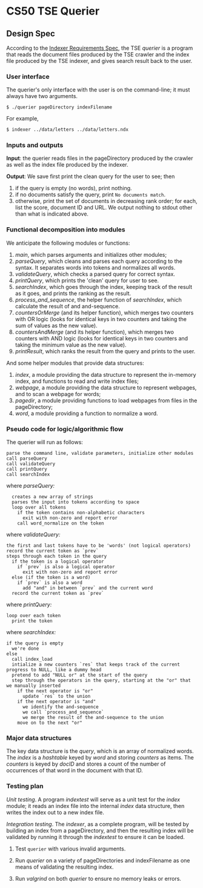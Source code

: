 # CS50 TSE Querier
## Design Spec

According to the [Indexer Requirements Spec](REQUIREMENTS.md), the TSE *querier* is a program that reads the document files produced by the TSE crawler and the index file produced by the TSE indexer, and gives search result back to the user.

### User interface

The querier's only interface with the user is on the command-line; it must always have two arguments.

```
$ ./querier pageDirectory indexFilename
```

For example,

``` bash
$ indexer ../data/letters ../data/letters.ndx
```

### Inputs and outputs

**Input**: the querier reads files in the pageDirectory produced by the crawler as well as the index file produced by the indexer.

**Output**: We save first print the clean query for the user to see; then
1. if the query is empty (no words), print nothing.
2. if no documents satisfy the query, print `No documents match`.
3. otherwise, print the set of documents in decreasing rank order; for each, list the score, document ID and URL.
We output nothing to stdout other than what is indicated above.

### Functional decomposition into modules

We anticipate the following modules or functions:

 1. *main*, which parses arguments and initializes other modules;
 2. *parseQuery*, which cleans and parses each query according to the syntax. It separates words into tokens and normalizes all words.
 3. *validateQuery*, which checks a parsed query for correct syntax.
 4. *printQuery*, which prints the 'clean' query for user to see.
 5. *searchIndex*, which goes through the index, keeping track of the result as it goes, and prints the ranking as the result.
 6. *process_and_sequence*, the helper function of *searchIndex*, which calculate the result of and and-sequence.
 7. *countersOrMerge* (and its helper function), which merges two counters with OR logic (looks for identical keys in two counters and taking the sum of values as the new value).
 8. *countersAndMerge* (and its helper function), which merges two counters with AND logic (looks for identical keys in two counters and taking the minimum value as the new value).
 9. *printResult*, which ranks the result from the query and prints to the user.

And some helper modules that provide data structures:

 1. *index*, a module providing the data structure to represent the in-memory index, and functions to read and write index files;
 2. *webpage*, a module providing the data structure to represent webpages, and to scan a webpage for words;
 3. *pagedir*, a module providing functions to load webpages from files in the pageDirectory;
 4. *word*, a module providing a function to normalize a word.

### Pseudo code for logic/algorithmic flow

The querier will run as follows:

    parse the command line, validate parameters, initialize other modules
    call parseQuery
    call validateQuery
    call printQuery
    call searchIndex

where *parseQuery:*

      creates a new array of strings
      parses the input into tokens according to space
      loop over all tokens
        if the token contains non-alphabetic characters
          exit with non-zero and report error
        call word_normalize on the token

where *validateQuery:*

    the first and last tokens have to be 'words' (not logical operators)
    record the current token as `prev`
    steps through each token in the query
      if the token is a logical operator
        if `prev` is also a logical operator
          exit with non-zero and report error
      else (if the token is a word)
        if `prev` is also a word
          add "and" in between `prev` and the current word
      record the current token as `prev`

where *printQuery:*

    loop over each token
      print the token

where *searchIndex:*

    if the query is empty
      we're done
    else
      call index_load
      intialize a new counters `res` that keeps track of the current progress to NULL, like a dummy head
      pretend to add "NULL or" at the start of the query
      step through the operators in the query, starting at the "or" that we manually inserted
        if the next operator is "or"
          update `res` to the union
        if the next operator is "and"
          we identify the and-sequence
          we call `process_and_sequence`
          we merge the result of the and-sequence to the union
        move on to the next "or"
        



       

### Major data structures

The key data structure is the *query*, which is an array of normalized words.
The *index* is a *hashtable* keyed by *word* and storing *counters* as items.
The *counters* is keyed by *docID* and stores a count of the number of occurrences of that word in the document with that ID. 

### Testing plan

*Unit testing*.  A program *indextest* will serve as a unit test for the *index* module; it reads an index file into the internal *index* data structure, then writes the index out to a new index file.

*Integration testing*.  The *indexer*, as a complete program, will be tested by building an index from a pageDirectory, and then the resulting index will be validated by running it through the *indextest* to ensure it can be loaded.

1. Test `querier` with various invalid arguments.

0. Run *querier* on a variety of pageDirectories and indexFilename as one means of validating the resulting index.
0. Run *valgrind* on both *querier* to ensure no memory leaks or errors.